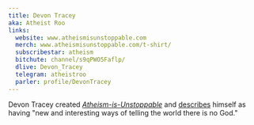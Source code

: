 ```yaml
---
title: Devon Tracey
aka: Atheist Roo
links:
  website: www.atheismisunstoppable.com
  merch: www.atheismisunstoppable.com/t-shirt/
  subscribestar: atheism
  bitchute: channel/s9qPWO5Faflp/
  dlive: Devon_Tracey
  telegram: atheistroo
  parler: profile/DevonTracey
---
```


Devon Tracey created
[_Atheism-is-Unstoppable_](https://www.atheismisunstoppable.com/) and
[describes](https://www.youtube.com/watch?v=F0et7v-jljM&feature=emb_logo)
himself as having "new and interesting ways of telling the world there is no
God."
